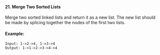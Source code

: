 #### 21. Merge Two Sorted Lists
Merge two sorted linked lists and return it as a new list. The new list should be made by splicing together the nodes of the first two lists.

#### Example:
```
Input: 1->2->4, 1->3->4
Output: 1->1->2->3->4->4
```